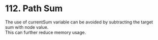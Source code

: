 # 112. Path Sum

The use of currentSum variable can be avoided by subtracting the target sum with node value.  
This can further reduce memory usage.
